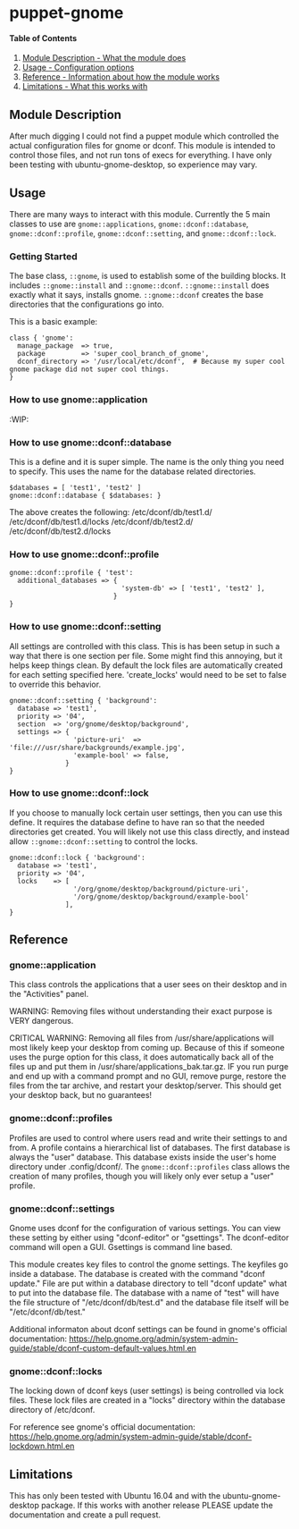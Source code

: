 # puppet-gnome

#### Table of Contents
1. [Module Description - What the module does](#module-description)
2. [Usage - Configuration options](#usage)
3. [Reference - Information about how the module works](#reference)
4. [Limitations - What this works with](#limitations)


## Module Description

After much digging I could not find a puppet module which controlled the actual configuration files for gnome or dconf. This module is intended to control those files, and not run tons of execs for everything. I have only been testing with ubuntu-gnome-desktop, so experience may vary.


## Usage

There are many ways to interact with this module. Currently the 5 main classes to use are `gnome::applications`, `gnome::dconf::database`, `gnome::dconf::profile`, `gnome::dconf::setting`, and `gnome::dconf::lock`.

### Getting Started

The base class, `::gnome`, is used to establish some of the building blocks. It includes `::gnome::install` and `::gnome::dconf`. `::gnome::install` does exactly what it says, installs gnome. `::gnome::dconf` creates the base directories that the
configurations go into.

This is a basic example:

```puppet
class { 'gnome':
  manage_package  => true,
  package         => 'super_cool_branch_of_gnome',
  dconf_directory => '/usr/local/etc/dconf',  # Because my super cool gnome package did not super cool things.
}
```

### How to use gnome::application

 :WIP:

### How to use gnome::dconf::database
This is a define and it is super simple. The name is the only thing you need to
specify. This uses the name for the database related directories.

```puppet
$databases = [ 'test1', 'test2' ]
gnome::dconf::database { $databases: }
```
The above creates the following:
/etc/dconf/db/test1.d/
/etc/dconf/db/test1.d/locks
/etc/dconf/db/test2.d/
/etc/dconf/db/test2.d/locks

### How to use gnome::dconf::profile

```puppet
gnome::dconf::profile { 'test':
  additional_databases => {
                            'system-db' => [ 'test1', 'test2' ],
                          }
}
```

### How to use gnome::dconf::setting
All settings are controlled with this class. This is has been setup in such a way
that there is one section per file. Some might find this annoying, but it helps
keep things clean. By default the lock files are automatically created for each
setting specified here. 'create_locks' would need to be set to false to override
this behavior.

```puppet
gnome::dconf::setting { 'background':
  database => 'test1',
  priority => '04',
  section  => 'org/gnome/desktop/background',
  settings => {
                'picture-uri'  => 'file:///usr/share/backgrounds/example.jpg',
                'example-bool' => false,
              }
}
```

### How to use gnome::dconf::lock
If you choose to manually lock certain user settings, then you can use this define.
It requires the database define to have ran so that the needed directories get
created. You will likely not use this class directly, and instead allow
`::gnome::dconf::setting` to control the locks.

```puppet
gnome::dconf::lock { 'background':
  database => 'test1',
  priority => '04',
  locks    => [
                '/org/gnome/desktop/background/picture-uri',
                '/org/gnome/desktop/background/example-bool'
              ],
}
```

## Reference

### gnome::application

This class controls the applications that a user sees on their desktop and in the "Activities" panel.

WARNING: Removing files without understanding their exact purpose is VERY dangerous.

CRITICAL WARNING: Removing all files from /usr/share/applications will most likely keep your desktop from coming up. Because of this if someone uses the purge option for this class, it does automatically back all of the files up and put them in /usr/share/applications_bak.tar.gz. IF you run purge and end up with a command prompt and no GUI, remove purge, restore the files from the tar archive, and restart your desktop/server. This should get your desktop back, but no guarantees!

### gnome::dconf::profiles

Profiles are used to control where users read and write their settings to and from. A profile contains a hierarchical list of databases. The first database is always the "user" database. This database exists inside the user's home directory under .config/dconf/. The `gnome::dconf::profiles` class allows the creation of many profiles, though you will likely only ever setup a "user" profile.

### gnome::dconf::settings

Gnome uses dconf for the configuration of various settings. You can view these setting by either using "dconf-editor" or "gsettings". The dconf-editor command will open a GUI. Gsettings is command line based.

This module creates key files to control the gnome settings. The keyfiles go inside a database. The database is created with the command "dconf update." File are put within a database directory to tell "dconf update" what to put into the database file. The database with a name of "test" will have the file structure of "/etc/dconf/db/test.d" and the database file itself will be "/etc/dconf/db/test."

Additional informaton about dconf settings can be found in gnome's official documentation:
https://help.gnome.org/admin/system-admin-guide/stable/dconf-custom-default-values.html.en

### gnome::dconf::locks

The locking down of dconf keys (user settings) is being controlled via lock files. These lock files are created in a "locks" directory within the database directory of /etc/dconf.

For reference see gnome's official documentation:
https://help.gnome.org/admin/system-admin-guide/stable/dconf-lockdown.html.en


## Limitations

This has only been tested with Ubuntu 16.04 and with the ubuntu-gnome-desktop package. If this works with another release PLEASE update the documentation and create a pull request.
